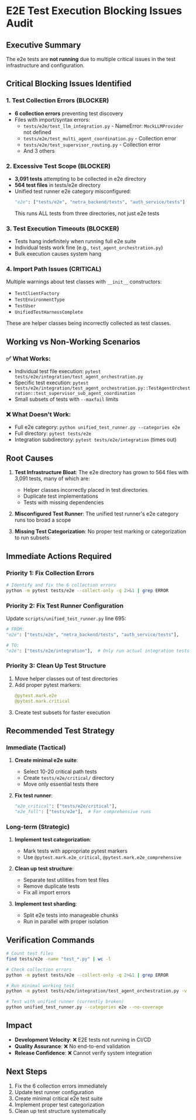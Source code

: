 # E2E Test Execution Blocking Issues Audit

## Executive Summary
The e2e tests are **not running** due to multiple critical issues in the test infrastructure and configuration.

## Critical Blocking Issues Identified

### 1. **Test Collection Errors** (BLOCKER)
- **6 collection errors** preventing test discovery
- Files with import/syntax errors:
  - `tests/e2e/test_llm_integration.py` - NameError: `MockLLMProvider` not defined
  - `tests/e2e/test_multi_agent_coordination.py` - Collection error
  - `tests/e2e/test_supervisor_routing.py` - Collection error
  - And 3 others

### 2. **Excessive Test Scope** (BLOCKER)
- **3,091 tests** attempting to be collected in e2e directory
- **564 test files** in tests/e2e directory
- Unified test runner e2e category misconfigured:
  ```python
  "e2e": ["tests/e2e", "netra_backend/tests", "auth_service/tests"]
  ```
  This runs ALL tests from three directories, not just e2e tests

### 3. **Test Execution Timeouts** (BLOCKER)
- Tests hang indefinitely when running full e2e suite
- Individual tests work fine (e.g., `test_agent_orchestration.py`)
- Bulk execution causes system hang

### 4. **Import Path Issues** (CRITICAL)
Multiple warnings about test classes with `__init__` constructors:
- `TestClientFactory` 
- `TestEnvironmentType`
- `TestUser`
- `UnifiedTestHarnessComplete`

These are helper classes being incorrectly collected as test classes.

## Working vs Non-Working Scenarios

### ✅ What Works:
- Individual test file execution: `pytest tests/e2e/integration/test_agent_orchestration.py`
- Specific test execution: `pytest tests/e2e/integration/test_agent_orchestration.py::TestAgentOrchestration::test_supervisor_sub_agent_coordination`
- Small subsets of tests with `--maxfail` limits

### ❌ What Doesn't Work:
- Full e2e category: `python unified_test_runner.py --categories e2e`
- Full directory: `pytest tests/e2e`
- Integration subdirectory: `pytest tests/e2e/integration` (times out)

## Root Causes

1. **Test Infrastructure Bloat**: The e2e directory has grown to 564 files with 3,091 tests, many of which are:
   - Helper classes incorrectly placed in test directories
   - Duplicate test implementations
   - Tests with missing dependencies

2. **Misconfigured Test Runner**: The unified test runner's e2e category runs too broad a scope

3. **Missing Test Categorization**: No proper test marking or categorization to run subsets

## Immediate Actions Required

### Priority 1: Fix Collection Errors
```bash
# Identify and fix the 6 collection errors
python -m pytest tests/e2e --collect-only -q 2>&1 | grep ERROR
```

### Priority 2: Fix Test Runner Configuration
Update `scripts/unified_test_runner.py` line 695:
```python
# FROM:
"e2e": ["tests/e2e", "netra_backend/tests", "auth_service/tests"],

# TO:
"e2e": ["tests/e2e/integration"],  # Only run actual integration tests
```

### Priority 3: Clean Up Test Structure
1. Move helper classes out of test directories
2. Add proper pytest markers:
   ```python
   @pytest.mark.e2e
   @pytest.mark.critical
   ```
3. Create test subsets for faster execution

## Recommended Test Strategy

### Immediate (Tactical)
1. **Create minimal e2e suite**: 
   - Select 10-20 critical path tests
   - Create `tests/e2e/critical/` directory
   - Move only essential tests there

2. **Fix test runner**:
   ```python
   "e2e_critical": ["tests/e2e/critical"],
   "e2e_full": ["tests/e2e"],  # For comprehensive runs
   ```

### Long-term (Strategic)
1. **Implement test categorization**:
   - Mark tests with appropriate pytest markers
   - Use `@pytest.mark.e2e_critical`, `@pytest.mark.e2e_comprehensive`
   
2. **Clean up test structure**:
   - Separate test utilities from test files
   - Remove duplicate tests
   - Fix all import errors

3. **Implement test sharding**:
   - Split e2e tests into manageable chunks
   - Run in parallel with proper isolation

## Verification Commands

```bash
# Count test files
find tests/e2e -name "test_*.py" | wc -l

# Check collection errors
python -m pytest tests/e2e --collect-only -q 2>&1 | grep ERROR

# Run minimal working test
python -m pytest tests/e2e/integration/test_agent_orchestration.py -v

# Test with unified runner (currently broken)
python unified_test_runner.py --categories e2e --no-coverage
```

## Impact
- **Development Velocity**: ❌ E2E tests not running in CI/CD
- **Quality Assurance**: ❌ No end-to-end validation
- **Release Confidence**: ❌ Cannot verify system integration

## Next Steps
1. Fix the 6 collection errors immediately
2. Update test runner configuration
3. Create minimal critical e2e test suite
4. Implement proper test categorization
5. Clean up test structure systematically